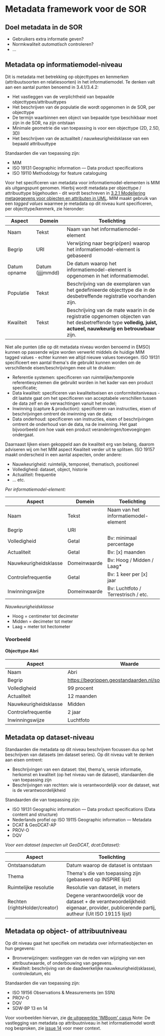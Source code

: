 # Metadata framework voor de SOR

## Doel metadata in de SOR

- Gebruikers extra informatie geven?
- Normkwaliteit *automatisch* controleren?
- ...

## Metadata op informatiemodel-niveau

Dit is metadata met betrekking op objecttypes en kenmerken (attribuutsoorten en relatiesoorten) in het informatiemodel. Te denken valt aan een aantal punten benoemd in 3.4.1/3.4.2:
- Het vastleggen van de verplichtheid van bepaalde objecttypes/attribuuttypes
- Het beschrijven van de populatie die wordt opgenomen in de SOR, per objecttype
- De termijn waarbinnen een object van bepaalde type beschikbaar moet zijn in de SOR, na zijn ontstaan
- Minimale geometrie die van toepassing is voor een objecttype (2D, 2.5D, 3D)
- Het beschrijven van de actualiteit / nauwkeurigheidsklasse van een bepaald attribuuttype

Standaarden die van toepassing zijn: 
- MIM
- ISO 19131 Geographic information — Data product specifications
- ISO 19110 Methodology for feature cataloguing

Voor het specificeren van metadata voor informatiemodel-elementen is MIM als uitgangspunt genomen. Hierbij wordt metadata per objecttype / attribuuttype bijgehouden - dit wordt beschreven in [3.2.1 Modellering metagegevens voor objecten en attributen in UML](https://docs.geostandaarden.nl/mim/mim/#modellering-metagegevens-voor-objecten-en-attributen-in-uml). MIM maakt gebruik van een *tagged values* waarmee je metadata op dit niveau kunt specificeren, per objecttype/kenmerk, zie hieronder:

Aspect | Domein | Toelichting
------ | ------ | -----------
Naam   | Tekst  | Naam van het informatiemodel-element 
Begrip | URI    | Verwijzing naar begrip(pen) waarop het informatiemodel-element is gebaseerd
Datum opname | Datum (jjjjmmdd) | De datum waarop het informatiemodel-element is opgenomen in het informatiemodel.
Populatie | Tekst | Beschrijving van de exemplaren van het gedefinieerde objecttype die in de desbetreffende registratie voorhanden zijn.
Kwaliteit | Tekst | Beschrijving van de mate waarin in de registratie opgenomen objecten van het desbetreffende type **volledig, juist, actueel, nauwkeurig en betrouwbaar** zijn.

Niet alle punten (die op dit metadata niveau worden benoemd in EMSO) kunnen op passende wijze worden verwerkt middels de huidige MIM tagged values - echter kunnen we altijd nieuwe values toevoegen. ISO 19131 specificeert een aantal thema's die gebruikt kunnen worden om de verschillende eisen/beschrijvingen mee uit te drukken:
- Referentie systemen: specificeren van ruimtelijke/temporele referentiesystemen die gebruikt worden in het kader van een product specificatie; 
- Data kwaliteit: specificeren van kwaliteitseisen en conformiteitsniveaus - dit laatste gaat om het specificeren van acceptabele verschillen tussen de data zelf en de verwachtingen vanuit het model;
- Inwinning (capture & production): specificeren van instructies, eisen of beschrijvingen omtrent de inwinning van de data;
- Data onderhoud: specificeren van instructies, eisen of beschrijvingen omtrent de onderhoud van de data, na de inwinning. Het gaat bijvoorbeeld om hoe vaak een product veranderingen/toevoegingen ondergaat. 

Daarnaast lijken eisen gekoppeld aan de kwaliteit erg van belang, daarom adviseren wij om het MIM aspect Kwaliteit verder uit te splitsen. ISO 19157 maakt onderscheid in een aantal aspecten, onder andere: 
 - Nauwkeurigheid: ruimtelijk, temporeel, thematisch, positioneel
 - Volledigheid: dataset, object, historie
 - Actualiteit: frequentie
 - ... etc.

*Per informatiemodel-element:*

Aspect | Domein | Toelichting
------ | ------ | -----------
|Naam   | Tekst  | Naam van het informatiemodel-element |
|Begrip | URI    | |
Volledigheid | Getal | Bv: minimaal percentage
Actualiteit | Getal | Bv: [x] maanden
Nauwkeurigheidsklasse | Domeinwaarde | Bv: Hoog / Midden / Laag*
Controlefrequentie | Getal | Bv: 1 keer per [x] jaar
Inwinningswijze | Domeinwaarde | Bv: Luchtfoto / Terrestrisch / etc.

*Nauwkeurigheidsklasse*
- Hoog = centimeter tot decimeter
- Midden = decimeter tot meter
- Laag = meter tot hectometer

### Voorbeeld

#### Objecttype Abri

Aspect | Waarde | 
------ | ------ |
Naam   | Abri  
|Begrip | https://begrippen.geostandaarden.nl/sor/nl/page/abri
Volledigheid | 99 procent
Actualiteit | 12 maanden
Nauwkeurigheidsklasse | Midden 
Controlefrequentie | 2 jaar
Inwinningswijze | Luchtfoto 


## Metadata op dataset-niveau
Standaarden die metadata op dit niveau beschrijven focussen dus op het beschrijven van datasets (en dataset series). Op dit niveau valt te denken aan eisen omtrent:
- Beschrijvingen van een dataset: titel, thema's, versie informatie, herkomst en kwaliteit (op het niveau van de dataset), standaarden die van toepassing zijn
- Beschrijvingen van rechten: wie is verantwoordelijk voor de dataset, wat is de verantwoordelijkheid

Standaarden die van toepassing zijn:
- ISO 19131 Geographic information — Data product specifications (Data content and structure)
- Nederlands profiel op ISO 19115 Geographic information — Metadata
- DCAT & GeoDCAT-AP 
- PROV-O
- DQV

*Voor een dataset (aspecten uit GeoDCAT, dcat:Dataset):*

Aspect | Toelichting
------ | -----------
Ontstaansdatum | Datum waarop de dataset is ontstaan
Thema | Thema's die van toepassing zijn (gebaseerd op INSPIRE lijst) 
Ruimtelijke resolutie | Resolutie van dataset, in meters | 
Rechten (rightsHolder/creator) | Degene verantwoordelijk voor de dataset + de verantwoordelijkheid: eigenaar, provider, publicerende partij, autheur (Uit ISO 19115 lijst)

## Metadata op object- of attribuutniveau
Op dit niveau gaat het specifiek om metadata over informatieobjecten en hun gegevens:
- Bronverwijzingen: vastleggen van de reden van wijziging van een attribuutwaarde, of onderbouwing van gegevens.
- Kwaliteit: beschrijving van de daadwerkelijke nauwkeurigheid(sklasse), controledatum, etc

Standaarden die van toepassing zijn: 
- ISO 19156 Observations & Measurements (en SSN)
- PROV-O
- DQV
- SDW-BP 13 en 14

Voor voorbeelden hiervan, zie [de uitgewerkte 'IMBoom' casus](https://geonovum.github.io/disgeo-imsor/casus/imboom)
Note: De vastlegging van metadata op attribuutniveau in het informatiemodel wordt nog besproken, zie [issue 14](https://github.com/Geonovum/disgeo-imsor/issues/14) voor meer context.
